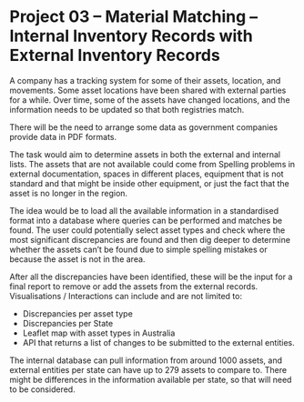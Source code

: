 # Project 03 – Material Matching – Internal Inventory Records with External Inventory Records

A company has a tracking system for some of their assets, location, and movements. Some asset locations have been shared with external parties for a while. Over time, some of the assets have changed locations, and the information needs to be updated so that both registries match.

There will be the need to arrange some data as government companies provide data in PDF formats.

The task would aim to determine assets in both the external and internal lists. The assets that are not available could come from Spelling problems in external documentation, spaces in different places, equipment that is not standard and that might be inside other equipment, or just the fact that the asset is no longer in the region.

The idea would be to load all the available information in a standardised format into a database where queries can be performed and matches be found. The user could potentially select asset types and check where the most significant discrepancies are found and then dig deeper to determine whether the assets can’t be found due to simple spelling mistakes or because the asset is not in the area. 

After all the discrepancies have been identified, these will be the input for a final report to remove or add the assets from the external records.
Visualisations / Interactions can include and are not limited to:

- Discrepancies per asset type
- Discrepancies per State
- Leaflet map with asset types in Australia
- API that returns a list of changes to be submitted to the external entities.

The internal database can pull information from around 1000 assets, and external entities per state can have up to 279 assets to compare to. There might be differences in the information available per state, so that will need to be considered.
